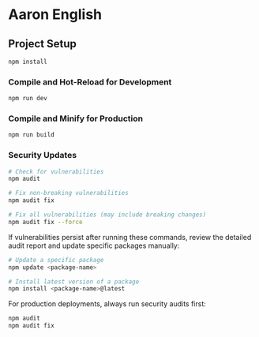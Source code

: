 # Aaron English

## Project Setup

```sh
npm install
```

### Compile and Hot-Reload for Development

```sh
npm run dev
```

### Compile and Minify for Production

```sh
npm run build
```

### Security Updates

```sh
# Check for vulnerabilities
npm audit

# Fix non-breaking vulnerabilities
npm audit fix

# Fix all vulnerabilities (may include breaking changes)
npm audit fix --force
```

If vulnerabilities persist after running these commands, review the detailed audit report and update specific packages manually:

```sh
# Update a specific package
npm update <package-name>

# Install latest version of a package
npm install <package-name>@latest
```

For production deployments, always run security audits first:
```sh
npm audit
npm audit fix
```
